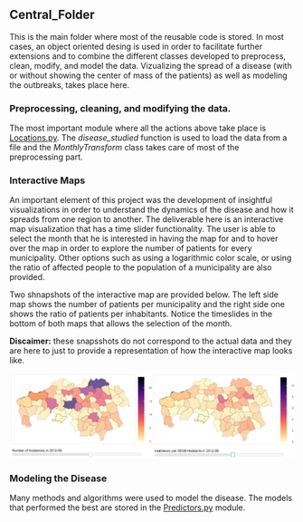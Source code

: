 ## Central_Folder

This is the main folder where most of the reusable code is stored. In most cases, an object oriented desing is used in order to facilitate further extensions and to combine the different classes developed to 
preprocess, clean, modify, and model the data. Vizualizing the spread of a disease (with or without showing the center of mass of the patients) as well as modeling the outbreaks, takes place here. 

### Preprocessing, cleaning, and modifying the data.

The most important module where all the actions above take place is [Locations.py](https://github.com/eKoulier/Deep-Learning-Infectious-Diseases/blob/master/Central_Folder/Locations.py). 
The *disease_studied* function is used to load the data from a file and the *MonthlyTransform* class takes care of most of the preprocessing part.

### Interactive Maps

An important element of this project was the development of insightful visualizations in order to understand the dynamics of the disease and how it spreads from one region to another. The deliverable here is an
interactive map visualization that has a time slider functionality. The user is able to select the month that he is interested in having the map for and to hover over the map in order to explore the number of patients
for every municipality. Other options such as using a logarithmic color scale, or using the ratio of affected people to the population of a municipality are also provided. 

Two shnapshots of the interactive map are provided below. The left side map shows the number of patients per municipality and the right side one shows the ratio of patients per inhabitants. Notice the timeslides in the 
bottom of both maps that allows the selection of the month. 

**Discaimer:** these snapsshots do not correspond to the actual data and they are here to just to provide a representation of how the interactive map looks like.

<img src="../Images/map.JPG" width="800"/> 
 
### Modeling the Disease

Many methods and algorithms were used to model the disease. The models that performed the best are stored in the 
[Predictors.py](https://github.com/eKoulier/Deep-Learning-Infectious-Diseases/blob/master/Central_Folder/Predictors.py) module.  
